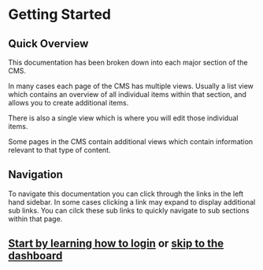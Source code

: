 # Getting Started

## Quick Overview

This documentation has been broken down into each major section of the CMS. 

In many cases each page of the CMS has multiple views. Usually a list view which contains an overview of all individual items within that section, and allows you to create additional items.

There is also a single view which is where you will edit those individual items.

Some pages in the CMS contain additional views which contain information relevant to that type of content.

## Navigation

To navigate this documentation you can click through the links in the left hand sidebar. In some cases clicking a link may expand to display additional sub links. You can cilck these sub links to quickly navigate to sub sections within that page. 

## [Start by learning how to login](/getting-started/login.md) or [skip to the dashboard](/getting-started/dashboard.md)